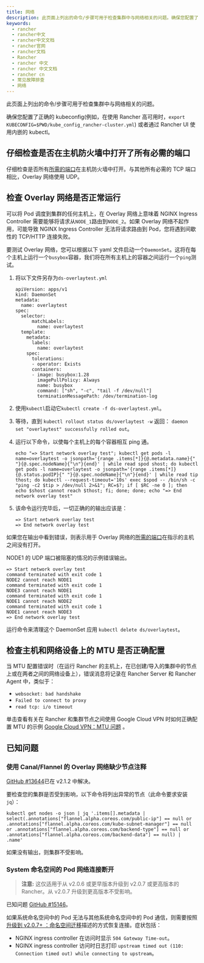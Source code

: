 ```yaml
---
title: 网络
description: 此页面上列出的命令/步骤可用于检查集群中与网络相关的问题。确保您配置了正确的 kubeconfig(例如，在使用 Rancher 高可用时，`export KUBECONFIG=$PWD/kube_config_rancher-cluster.yml`) 或者通过 Rancher UI 使用内嵌的 kubectl。
keywords:
  - rancher
  - rancher中文
  - rancher中文文档
  - rancher官网
  - rancher文档
  - Rancher
  - rancher 中文
  - rancher 中文文档
  - rancher cn
  - 常见故障排查
  - 网络
---
```


此页面上列出的命令/步骤可用于检查集群中与网络相关的问题。

确保您配置了正确的 kubeconfig(例如，在使用 Rancher 高可用时，`export KUBECONFIG=$PWD/kube_config_rancher-cluster.yml`) 或者通过 Rancher UI 使用内嵌的 kubectl。

## 仔细检查是否在主机防火墙中打开了所有必需的端口

仔细检查是否所有[所需的端口](/docs/rancher2.5/cluster-provisioning/node-requirements/_index)在主机防火墙中打开。与其他所有必需的 TCP 端口相比，Overlay 网络使用 UDP。

## 检查 Overlay 网络是否正常运行

可以将 Pod 调度到集群的任何主机上，在 Overlay 网络上意味着 NGINX Ingress Controller 需要能够将请求从`NODE_1`路由到`NODE_2`。如果 Overlay 网络不起作用，可能导致 NGINX Ingress Controller 无法将请求路由到 Pod，您将遇到间歇性的 TCP/HTTP 连接失败。

要测试 Overlay 网络，您可以根据以下 yaml 文件启动一个`DaemonSet`。这将在每个主机上运行一个`busybox`容器，我们将在所有主机上的容器之间运行一个`ping`测试。

1. 将以下文件另存为`ds-overlaytest.yml`

   ```
   apiVersion: apps/v1
   kind: DaemonSet
   metadata:
     name: overlaytest
   spec:
     selector:
         matchLabels:
           name: overlaytest
     template:
       metadata:
         labels:
           name: overlaytest
       spec:
         tolerations:
         - operator: Exists
         containers:
         - image: busybox:1.28
           imagePullPolicy: Always
           name: busybox
           command: ["sh", "-c", "tail -f /dev/null"]
           terminationMessagePath: /dev/termination-log
   ```

2. 使用`kubectl`启动它`kubectl create -f ds-overlaytest.yml`。
3. 等待，直到 `kubectl rollout status ds/overlaytest -w` 返回： `daemon set "overlaytest" successfully rolled out`。
4. 运行以下命令，以使每个主机上的每个容器相互 ping 通。

   ```
   echo "=> Start network overlay test"; kubectl get pods -l name=overlaytest -o jsonpath='{range .items[*]}{@.metadata.name}{" "}{@.spec.nodeName}{"\n"}{end}' | while read spod shost; do kubectl get pods -l name=overlaytest -o jsonpath='{range .items[*]}{@.status.podIP}{" "}{@.spec.nodeName}{"\n"}{end}' | while read tip thost; do kubectl --request-timeout='10s' exec $spod -- /bin/sh -c "ping -c2 $tip > /dev/null 2>&1"; RC=$?; if [ $RC -ne 0 ]; then echo $shost cannot reach $thost; fi; done; done; echo "=> End network overlay test"
   ```

5. 该命令运行完毕后，一切正确的的输出应该是：

   ```
   => Start network overlay test
   => End network overlay test
   ```

如果您在输出中看到错误，则表示用于 Overlay 网络的[所需的端口](/docs/rancher2.5/cluster-provisioning/node-requirements/_index)在指示的主机之间没有打开。

NODE1 的 UDP 端口被阻塞的情况的示例错误输出。

```
=> Start network overlay test
command terminated with exit code 1
NODE2 cannot reach NODE1
command terminated with exit code 1
NODE3 cannot reach NODE1
command terminated with exit code 1
NODE1 cannot reach NODE2
command terminated with exit code 1
NODE1 cannot reach NODE3
=> End network overlay test
```

运行命令来清理这个 DaemonSet 应用 `kubectl delete ds/overlaytest`。

## 检查主机和网络设备上的 MTU 是否正确配置

当 MTU 配置错误时（在运行 Rancher 的主机上，在已创建/导入的集群中的节点上或在两者之间的网络设备上），错误消息将记录在 Rancher Server 和 Rancher Agent 中，类似于：

- `websocket: bad handshake`
- `Failed to connect to proxy`
- `read tcp: i/o timeout`

单击查看有关在 Rancher 和集群节点之间使用 Google Cloud VPN 时如何正确配置 MTU 的示例 [Google Cloud VPN：MTU 问题](https://cloud.google.com/vpn/docs/concepts/mtu-considerations#gateway_mtu_vs_system_mtu) 。

## 已知问题

### 使用 Canal/Flannel 的 Overlay 网络缺少节点注释

[GitHub #13644](https://github.com/rancher/rancher/issues/13644)已在 v2.1.2 中解决。

要检查您的集群是否受到影响，以下命令将列出异常的节点（此命令要求安装`jq`）：

```
kubectl get nodes -o json | jq '.items[].metadata | select(.annotations["flannel.alpha.coreos.com/public-ip"] == null or .annotations["flannel.alpha.coreos.com/kube-subnet-manager"] == null or .annotations["flannel.alpha.coreos.com/backend-type"] == null or .annotations["flannel.alpha.coreos.com/backend-data"] == null) | .name'
```

如果没有输出，则集群不受影响。

### System 命名空间的 Pod 网络连接断开

> **注意:** 这仅适用于从 v2.0.6 或更早版本升级到 v2.0.7 或更高版本的 Rancher。从 v2.0.7 升级到更高版本不受影响。

已知问题 [GitHub #15146](https://github.com/rancher/rancher/issues/15146)。

如果系统命名空间中的 Pod 无法与其他系统命名空间中的 Pod 通信，则需要按照[升级到 v2.0.7+ ：命名空间迁移](/docs/rancher2.5/installation_new/install-rancher-on-k8s/upgrades/namespace-migration/_index)描述的方式恢复连接。症状包括：

- NGINX ingress controller 在访问时显示 `504 Gateway Time-out`。
- NGINX ingress controller 访问时日志打印 `upstream timed out (110: Connection timed out) while connecting to upstream`。
